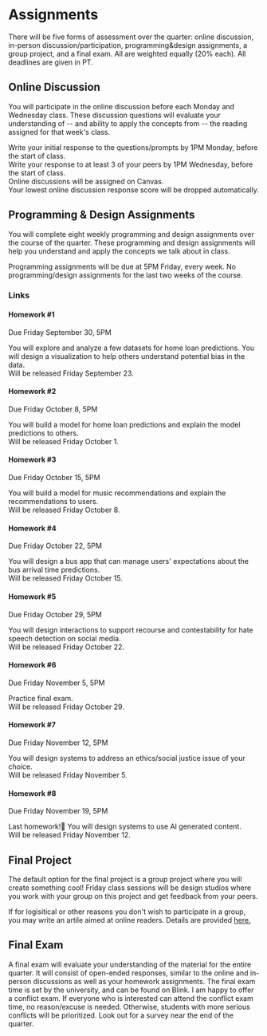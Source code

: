 # Assignments

There will be five forms of assessment over the quarter: online discussion, in-person discussion/participation, programming&design assignments, a group project, and a final exam. All are weighted equally (20% each). All deadlines are given in PT.

## Online Discussion

You will participate in the online discussion before each Monday and Wednesday class. These discussion questions will evaluate your understanding of -- and ability to apply the concepts from -- the reading assigned for that week's class.  

Write your initial response to the questions/prompts by 1PM Monday, before the start of class.   
Write your response to at least 3 of your peers by 1PM Wednesday, before the start of class.  
Online discussions will be assigned on Canvas.  
Your lowest online discussion response score will be dropped automatically.  

## Programming & Design Assignments

You will complete eight weekly programming and design assignments over the course of the quarter. These programming and design assignments will help you understand and apply the concepts we talk about in class.  

Programming assignments will be due at 5PM Friday, every week. No programming/design assignments for the last two weeks of the course.  

### Links

#### Homework #1
Due Friday September 30, 5PM  

You will explore and analyze a few datasets for home loan predictions. You will design a visualization to help others understand potential bias in the data.   
Will be released Friday September 23.  

<!--- [Assignment Details](https://docs.google.com/document/d/1HdgWqdM1vi-yYM_3OAsbSxvxr5zNfiBmqG0sHxqJViQ/edit?usp=sharing) and [Materials](https://github.com/kristenvaccaro/CSE190-HW1) --->

#### Homework #2
Due Friday October 8, 5PM  

You will build a model for home loan predictions and explain the model predictions to others.   
Will be released Friday October 1.  

<!--- [Materials](https://github.com/kristenvaccaro/CSE190-HW2)  --->

#### Homework #3
Due Friday October 15, 5PM  

You will build a model for music recommendations and explain the recommendations to users.   
Will be released Friday October 8.  

<!---[Materials](https://github.com/kristenvaccaro/CSE190-HW3)   --->

#### Homework #4
Due Friday October 22, 5PM   

You will design a bus app that can manage users' expectations about the bus arrival time predictions.   
Will be released Friday October 15.  

<!--- [Materials](https://github.com/kristenvaccaro/CSE190-HW4)   --->

#### Homework #5
Due Friday October 29, 5PM   

You will design interactions to support recourse and contestability for hate speech detection on social media.    
Will be released Friday October 22.  

<!--- [Materials](https://github.com/kristenvaccaro/CSE190-HW5) --->  

#### Homework #6
Due Friday November 5, 5PM   

Practice final exam.    
Will be released Friday October 29.  

<!--- [Materials](https://docs.google.com/document/d/1phdd7YJCEp1WPF0FIiCtzLe8SvLphrcEB8gdf7ThM1g/edit?usp=sharing)  --->

#### Homework #7
Due Friday November 12, 5PM   

You will design systems to address an ethics/social justice issue of your choice.    
Will be released Friday November 5.  

<!--- [Materials](https://github.com/kristenvaccaro/CSE190-HW7)   --->

#### Homework #8
Due Friday November 19, 5PM   

Last homework!🎉 You will design systems to use AI generated content.    
Will be released Friday November 12.  

<!--- [Materials](https://github.com/kristenvaccaro/CSE190-HW8)   --->



## Final Project

The default option for the final project is a group project where you will create something cool! Friday class sessions will be design studios where you work with your group on this project and get feedback from your peers.

If for logisitical or other reasons you don't wish to participate in a group, you may write an artile aimed at online readers. Details are provided [here.](https://docs.google.com/document/d/1Z_7OENTdXAKFbXCGRtpud51afzR7ye1q7WLU61AUVsY/edit?usp=sharing)


## Final Exam

A final exam will evaluate your understanding of the material for the entire quarter. It will consist of open-ended responses, similar to the online and in-person discussions as well as your homework assignments. The final exam time is set by the university, and can be found on Blink. I am happy to offer a conflict exam. If everyone who is interested can attend the conflict exam time, no reason/excuse is needed. Otherwise, students with more serious conflicts will be prioritized. Look out for a survey near the end of the quarter.
